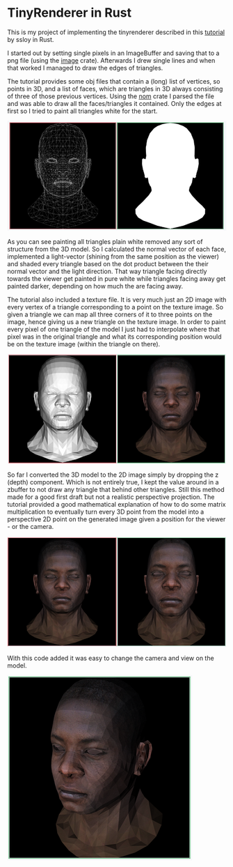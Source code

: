# TinyRenderer in Rust
This is my project of implementing the tinyrenderer described in this [tutorial](https://github.com/ssloy/tinyrenderer) by ssloy in Rust.

I started out by setting single pixels in an ImageBuffer and saving that to a png file (using the [image](https://crates.io/crates/image) crate). Afterwards I drew single lines and when that worked I managed to draw the edges of triangles.

The tutorial provides some obj files that contain a (long) list of vertices, so points in 3D, and a list of faces, which are triangles in 3D always consisting of three of those previous vertices. Using the [nom](https://crates.io/crates/nom) crate I parsed the file and was able to draw all the faces/triangles it contained. Only the edges at first so I tried to paint all triangles white for the start.

![](readme-images/1.png)

As you can see painting all triangles plain white removed any sort of structure from the 3D model. So I calculated the normal vector of each face, implemented a light-vector (shining from the same position as the viewer) and shaded every triangle based on the dot product between the their normal vector and the light direction. That way triangle facing directly towards the viewer get painted in pure white while triangles facing away get painted darker, depending on how much the are facing away.

The tutorial also included a texture file. It is very much just an 2D image with every vertex of a triangle corresponding to a point on the texture image. So given a triangle we can map all three corners of it to three points on the image, hence giving us a new triangle on the texture image. In order to paint every pixel of one triangle of the model I just had to interpolate where that pixel was in the original triangle and what its corresponding position would be on the texture image (within the triangle on there).

![](readme-images/2.png)

So far I converted the 3D model to the 2D image simply by dropping the z (depth) component. Which is not entirely true, I kept the value around in a zbuffer to not draw any triangle that behind other triangles. Still this method made for a good first draft but not a realistic perspective projection. The tutorial provided a good mathematical explanation of how to do some matrix multiplication to eventually turn every 3D point from the model into a perspective 2D point on the generated image given a position for the viewer - or the camera.

![](readme-images/3.png)

With this code added it was easy to change the camera and view on the model.

![](readme-images/4.png)
